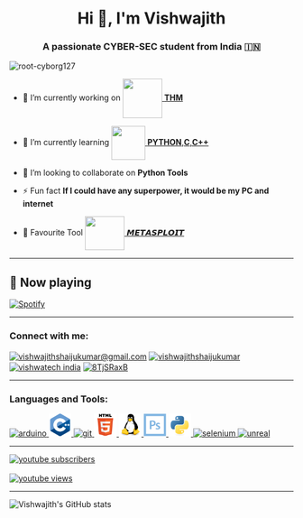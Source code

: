 <h1 align="center">Hi 👋, I'm Vishwajith</h1>
<h3 align="center">A passionate CYBER-SEC student from India 🇮🇳 </h3>

<p align="left"> <img src="https://komarev.com/ghpvc/?username=root-cyborg127&label=Profile%20views&color=0e75b6&style=flat" alt="root-cyborg127" /> </p>

- 🔭 I’m currently working on <a href="https://tryhackme.com/p/rootATTICUS" target="blank"><img align="center" src="https://assets.tryhackme.com/img/logo/tryhackme_logo_full.svg"  height="70" width="70" />               **THM**</a>

- 🌱 I’m currently learning <a href="https://www.python.org/" target="blank"><img align="center" src="https://assets.tryhackme.com/img/modules/scripting-for-pentesters.png"  height="60" width="60" />              **PYTHON**,**C**,**C++**</a>   

- 👯 I’m looking to collaborate on **Python Tools**

- ⚡ Fun fact **If I could have any superpower, it would be my PC and internet**

- 👾 Favourite Tool  <a href="https://www.metasploit.com/" target="blank"><img align="center" src="https://tryhackme.com/img/badges/metasploit.svg"  height="60" width="70" />               **𝙈𝙀𝙏𝘼𝙎𝙋𝙇𝙊𝙄𝙏**</a>


---

## 🎵 Now playing

[![Spotify](https://spotify-readme-3s61yj059-xditya.vercel.app/api/spotify)](https://open.spotify.com/user/on84l0syf9y9m2m84unz4h8uq)

---
<h3 align="left">Connect with me:</h3>
<p align="left">
<a href="https://fb.com/milliesgreatfan" target="blank"><img align="center" src="https://raw.githubusercontent.com/rahuldkjain/github-profile-readme-generator/master/src/images/icons/Social/facebook.svg" alt="vishwajithshaijukumar@gmail.com" height="30" width="40" /></a>
<a href="https://instagram.com/vishwajithshaijukumar" target="blank"><img align="center" src="https://raw.githubusercontent.com/rahuldkjain/github-profile-readme-generator/master/src/images/icons/Social/instagram.svg" alt="vishwajithshaijukumar" height="30" width="40" /></a>
<a href="https://www.youtube.com/channel/UCGruYFu0xzUYmfvy4ydjGHQ" target="blank"><img align="center" src="https://raw.githubusercontent.com/rahuldkjain/github-profile-readme-generator/master/src/images/icons/Social/youtube.svg" alt="vishwatech india" height="30" width="40" /></a>
<a href="https://discord.gg/8TjSRaxB" target="blank"><img align="center" src="https://raw.githubusercontent.com/rahuldkjain/github-profile-readme-generator/master/src/images/icons/Social/discord.svg" alt="8TjSRaxB" height="30" width="40" /></a>
</p>


---
<h3 align="left">Languages and Tools:</h3>
<p align="left"> <a href="https://www.arduino.cc/" target="_blank" rel="noreferrer"> <img src="https://cdn.worldvectorlogo.com/logos/arduino-1.svg" alt="arduino" width="40" height="40"/> </a> <a href="https://www.w3schools.com/cpp/" target="_blank" rel="noreferrer"> <img src="https://raw.githubusercontent.com/devicons/devicon/master/icons/cplusplus/cplusplus-original.svg" alt="cplusplus" width="40" height="40"/> </a> <a href="https://git-scm.com/" target="_blank" rel="noreferrer"> <img src="https://www.vectorlogo.zone/logos/git-scm/git-scm-icon.svg" alt="git" width="40" height="40"/> </a> <a href="https://www.w3.org/html/" target="_blank" rel="noreferrer"> <img src="https://raw.githubusercontent.com/devicons/devicon/master/icons/html5/html5-original-wordmark.svg" alt="html5" width="40" height="40"/> </a> <a href="https://www.linux.org/" target="_blank" rel="noreferrer"> <img src="https://raw.githubusercontent.com/devicons/devicon/master/icons/linux/linux-original.svg" alt="linux" width="40" height="40"/> </a> <a href="https://www.photoshop.com/en" target="_blank" rel="noreferrer"> <img src="https://raw.githubusercontent.com/devicons/devicon/master/icons/photoshop/photoshop-line.svg" alt="photoshop" width="40" height="40"/> </a> <a href="https://www.python.org" target="_blank" rel="noreferrer"> <img src="https://raw.githubusercontent.com/devicons/devicon/master/icons/python/python-original.svg" alt="python" width="40" height="40"/> </a> <a href="https://www.selenium.dev" target="_blank" rel="noreferrer"> <img src="https://raw.githubusercontent.com/detain/svg-logos/780f25886640cef088af994181646db2f6b1a3f8/svg/selenium-logo.svg" alt="selenium" width="40" height="40"/> </a> <a href="https://unrealengine.com/" target="_blank" rel="noreferrer"> <img src="https://raw.githubusercontent.com/kenangundogan/fontisto/036b7eca71aab1bef8e6a0518f7329f13ed62f6b/icons/svg/brand/unreal-engine.svg" alt="unreal" width="40" height="40"/> </a> </p>





---
 <a href="https://www.youtube.com/channel/UCGruYFu0xzUYmfvy4ydjGHQ" >
 <img alt="youtube subscribers" src="https://github-readme-youtube-stats.herokuapp.com/subscribers/index.php?id=UCGruYFu0xzUYmfvy4ydjGHQ&key=AIzaSyANbmZXQbNYHdth1ZyobBK091q8tOw9Av4"/>
</a>                       <br>   

<br>
<a href="https://www.youtube.com/channel/UCGruYFu0xzUYmfvy4ydjGHQ"  >
              <img alt="youtube views" src="https://github-readme-youtube-stats.herokuapp.com/views/index.php?id=UCGruYFu0xzUYmfvy4ydjGHQ&key=AIzaSyANbmZXQbNYHdth1ZyobBK091q8tOw9Av4"/>
</a> </pre>


---




![Vishwajith's GitHub stats](https://github-readme-stats.vercel.app/api?username=root-cyborg127&theme=ocean_dark&show_icons=true)
